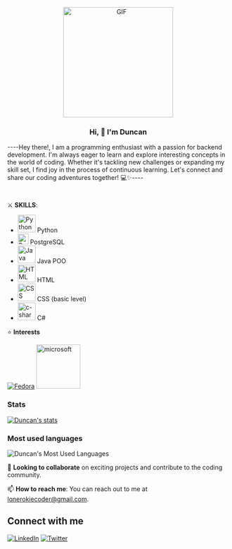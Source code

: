 <p align="center">
  <a href="https://giphy.com/gifs/glitch-matrix-cat-wwg1suUiTbCY8H8vIA">
    <img src="https://media.giphy.com/media/wwg1suUiTbCY8H8vIA/giphy-downsized-large.gif" alt="GIF" width="250" height="250">
  </a>
</p>

**<h3 align="center">Hi, 👋 I'm Duncan</h3>**
<p>
----Hey there!, I am a programming enthusiast with a passion for backend development. I'm always eager to learn and explore interesting concepts in the world of coding. Whether it's tackling new challenges or expanding my skill set, I find joy in the process of continuous learning. Let's connect and share our coding adventures together! 💻✨----
</p>
<h1></h1>

⚔️ **SKILLS**:

<ul>
  <li><img src="https://img.icons8.com/color/32/000000/python.png" alt="Python" height="40"> Python</li>
  <li><img src="https://w7.pngwing.com/pngs/396/90/png-transparent-postgresql-database-logo-computer-icons-replication-software-developer-miscellaneous-blue-mammal-thumbnail.png" alt="PostgreSQL" height="24"> PostgreSQL</li>
  <li><img src="https://img.icons8.com/color/32/000000/java-coffee-cup-logo.png" alt="Java" height="40"> Java POO</li>
  <li><img src="https://img.icons8.com/color/32/000000/html-5.png" alt="HTML" height="40"> HTML</li>
  <li><img src="https://img.icons8.com/color/32/000000/css3.png" alt="CSS" height="40"> CSS (basic level)</li>
  <li><img height="40" src="https://img.icons8.com/nolan/64/c-sharp-logo.png" alt="c-sharp-logo"/> C# </li>

</ul>

⭐️ **Interests**

[![Fedora](https://upload.wikimedia.org/wikipedia/commons/thumb/3/3f/Fedora_logo.svg/120px-Fedora_logo.svg.png)](https://getfedora.org/)
           <img width="100" height="100" src="https://img.icons8.com/color/96/microsoft.png" alt="microsoft"/>


### Stats
[![Duncan's stats](https://github-readme-stats.vercel.app/api?username=LoneROKIE&show_icons=true&theme=react)](https://github.com/LoneROKIE/github-readme-stats)

### Most used languages
![Duncan's Most Used Languages](https://github-readme-stats.vercel.app/api/top-langs/?username=LoneROKIE&theme=react&layout=compact&hide=HTML)


🤝 **Looking to collaborate** on exciting projects and contribute to the coding community.

📫 **How to reach me**: You can reach out to me at lonerokiecoder@gmail.com.


## Connect with me
[![LinkedIn](https://img.icons8.com/color/48/000000/linkedin.png)](https://www.linkedin.com/in/duncan-morera-perez-6646b3251/)
[![Twitter](https://img.icons8.com/color/48/000000/twitter.png)](https://twitter.com/LoneROKIECoder)

<!---
LoneROKIE/LoneROKIE is a ✨ special ✨ repository because its `README.md` (this file) appears on your GitHub profile.
You can click the Preview link to take a look at your changes.
--->
